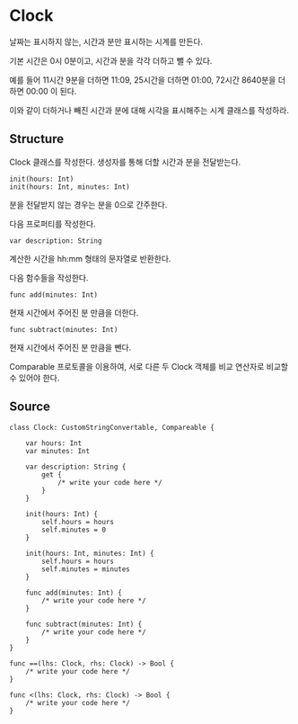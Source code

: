 # Clock

날짜는 표시하지 않는, 시간과 분만 표시하는 시계를 만든다.

기본 시간은 0시 0분이고, 시간과 분을 각각 더하고 뺄 수 있다. 

예를 들어 11시간 9분을 더하면 11:09, 25시간을 더하면 01:00, 72시간 8640분을 더하면 00:00 이 된다.

이와 같이 더하거나 빼진 시간과 분에 대해 시각을 표시해주는 시계 클래스를 작성하라.

## Structure

Clock 클래스를 작성한다. 생성자를 통해 더할 시간과 분을 전달받는다.

    init(hours: Int)
    init(hours: Int, minutes: Int)

분을 전달받지 않는 경우는 분을 0으로 간주한다.

다음 프로퍼티를 작성한다.

    var description: String

계산한 시간을 hh:mm 형태의 문자열로 반환한다.

다음 함수들을 작성한다.

    func add(minutes: Int)

현재 시간에서 주어진 분 만큼을 더한다.

    func subtract(minutes: Int)

현재 시간에서 주어진 분 만큼을 뺀다.

Comparable 프로토콜을 이용하여, 서로 다른 두 Clock 객체를 비교 연산자로 비교할 수 있어야 한다.

## Source

    class Clock: CustomStringConvertable, Compareable {

        var hours: Int
        var minutes: Int

        var description: String {
            get {
                /* write your code here */
            }
        }

        init(hours: Int) {
            self.hours = hours
            self.minutes = 0
        }

        init(hours: Int, minutes: Int) {
            self.hours = hours
            self.minutes = minutes
        }

        func add(minutes: Int) {
            /* write your code here */
        }

        func subtract(minutes: Int) {
            /* write your code here */
        }
    }
    
    func ==(lhs: Clock, rhs: Clock) -> Bool {
        /* write your code here */
    }

    func <(lhs: Clock, rhs: Clock) -> Bool {
        /* write your code here */
    }
